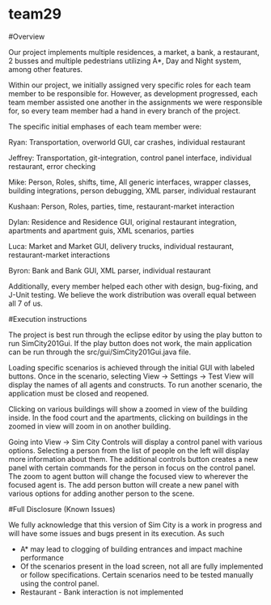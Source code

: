 team29
======

#Overview

Our project implements multiple residences, a market, a bank, a restaurant, 2 busses and multiple pedestrians utilizing A*, Day and Night system, among other features. 

Within our project, we initially assigned very specific roles for each team member to be responsible for. However, as development progressed, each team member assisted one another in the assignments we were responsible for, so every team member had a hand in every branch of the project. 

The specific initial emphases of each team member were:

Ryan: Transportation, overworld GUI, car crashes, individual restaurant

Jeffrey: Transportation, git-integration, control panel interface, individual restaurant, error checking

Mike: Person, Roles, shifts, time, All generic interfaces, wrapper classes, building integrations, person debugging, XML parser, individual restaurant

Kushaan: Person, Roles, parties, time, restaurant-market interaction

Dylan: Residence and Residence GUI, original restaurant integration, apartments and apartment guis, XML scenarios, parties

Luca: Market and Market GUI, delivery trucks, individual restaurant, restaurant-market interactions

Byron: Bank and Bank GUI, XML parser, individual restaurant 

Additionally, every member helped each other with design, bug-fixing, and J-Unit testing. We believe the work distribution was overall equal between all 7 of us. 

#Execution instructions

The project is best run through the eclipse editor by using the play button to run SimCity201Gui. If the play button does not work, the main application can be run through the src/gui/SimCity201Gui.java file. 

Loading specific scenarios is achieved through the initial GUI with labeled buttons. Once in the scenario, selecting View -> Settings -> Test View will display the names of all agents and constructs. To run another scenario, the application must be closed and reopened. 

Clicking on various buildings will show a zoomed in view of the building inside. In the food court and the apartments, clicking on buildings in the zoomed in view will zoom in on another building. 

Going into View -> Sim City Controls will display a control panel with various options. Selecting a person from the list of people on the left will display more information about them. The additional controls button creates a new panel with certain commands for the person in focus on the control panel. The zoom to agent button will change the focused view to wherever the focused agent is. The add person button will create a new panel with various options for adding another person to the scene.


#Full Disclosure (Known Issues)

We fully acknowledge that this version of Sim City is a work in progress and will have some issues and bugs present in its execution. As such

+ A* may lead to clogging of building entrances and impact machine performance
+ Of the scenarios present in the load screen, not all are fully implemented or follow specifications. Certain scenarios need to be tested manually using the control panel. 
+ Restaurant - Bank interaction is not implemented
